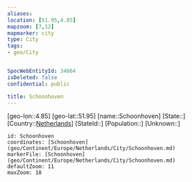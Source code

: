```yaml
---
aliases: 
location: [51.95,4.85]
mapzoom: [7,12] 
mapmarker: city 
type: City
tags:
- geo/City


SpocWebEntityId: 34064
isDeleted: false
confidential: public

title: Schoonhoven
---
```

[geo-lon::4.85]
[geo-lat::51.95]
[name::Schoonhoven]
[State::]
[Country::[Netherlands](geo/Continent/Europe/Netherlands.md)]
[StateId::]
[Population::]
[Unknown::]


```leaflet
id: Schoonhoven
coordinates: [Schoonhoven](geo/Continent/Europe/Netherlands/City/Schoonhoven.md)
markerFile: [Schoonhoven](geo/Continent/Europe/Netherlands/City/Schoonhoven.md)
defaultZoom: 11 
maxZoom: 18
```


